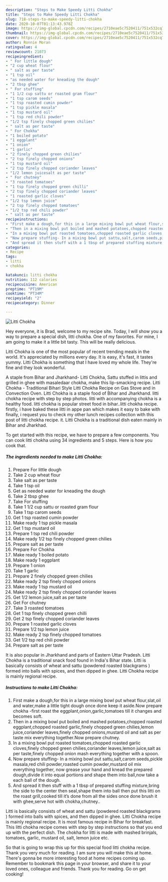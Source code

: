 ```yaml
---
description: "Steps to Make Speedy Litti Chokha"
title: "Steps to Make Speedy Litti Chokha"
slug: 718-steps-to-make-speedy-litti-chokha
date: 2020-10-07T01:13:43.978Z
image: https://img-global.cpcdn.com/recipes/2710eae5c7520411/751x532cq70/litti-chokha-recipe-main-photo.jpg
thumbnail: https://img-global.cpcdn.com/recipes/2710eae5c7520411/751x532cq70/litti-chokha-recipe-main-photo.jpg
cover: https://img-global.cpcdn.com/recipes/2710eae5c7520411/751x532cq70/litti-chokha-recipe-main-photo.jpg
author: Ronnie Moran
ratingvalue: 4
reviewcount: 21073
recipeingredient:
- " For little dough"
- "2 cup wheat flour"
- " salt as per taste"
- "1 tsp oil"
- "as needed water for kneading the dough"
- "2 tbsp ghee"
- " For stuffing"
- "1 1/2 cup sattu or roasted gram flour"
- "1 tsp carom seeds"
- "1 tsp roasted cumin powder"
- "1 tsp pickle masala"
- "1 tsp mustard oil"
- "1 tsp red chili powder"
- "1/2 tsp finely chopped green chilies"
- " salt as per taste"
- " For Chokha"
- "1 boiled potato"
- "1 eggplant"
- "1 onion"
- "1 garlic"
- "2 finely chopped green chilies"
- "2 tsp finely chopped onions"
- "1 tsp mustard oil"
- "2 tsp finely chopped coriander leaves"
- "1/2 lemon juicesalt as per taste"
- " For chutney"
- "3 roasted tomatoes"
- "1 tsp finely chopped green chilli"
- "2 tsp finely chopped coriander leaves"
- "1 roasted garlic cloves"
- "1/2 tsp lemon juice"
- "2 tsp finely chopped tomatoes"
- "1/2 tsp red chili powder"
- " salt as per taste"
recipeinstructions:
- "First make a dough,for this in a large mixing bowl put wheat flour,slat,oil and water,make a little tight dough once done keep it aside.Now prepare chokha -first roast the eggplant,onion,garlic,tomatoes till it changes and becomes soft."
- "Then in a mixing bowl put boiled and mashed potatoes,chopped roasted eggplant,chopped roasted garlic,finely chopped green chilies,lemon juice,coriander leaves,finely chopped onions,mustard oil and salt as per taste mix everything together.Now prepare chutney."
- "In a mixing bowl put roasted tomatoes,chopped roasted garlic cloves,finely chopped green chilies,coriander leaves,lemon juice,salt as per taste,finely chopped onion mash everything together with a spoon."
- "Now prepare stuffing- In a mixing bowl put sattu,salt,carom seeds,pickle masala,red chili powder,roasted cumin powder,mustard oil mix everything together, now grease your hand and knead the prepared dough,divide it into equal portions and shape them into ball,now take a each ball of the dough."
- "And spread it then stuff with a 1 tbsp of prepared stuffing mixture,bring the side to the center then seal,shape them into ball then put this litti on the roast grill,cooked till it’s done from all the sides once done brush it with ghee,serve hot with chokha,chutney.."
categories:
- Recipe
tags:
- litti
- chokha

katakunci: litti chokha 
nutrition: 112 calories
recipecuisine: American
preptime: "PT19M"
cooktime: "PT34M"
recipeyield: "2"
recipecategory: Dinner

---
```



![Litti Chokha](https://img-global.cpcdn.com/recipes/2710eae5c7520411/751x532cq70/litti-chokha-recipe-main-photo.jpg)

Hey everyone, it is Brad, welcome to my recipe site. Today, I will show you a way to prepare a special dish, litti chokha. One of my favorites. For mine, I am going to make it a little bit tasty. This will be really delicious.

Litti Chokha is one of the most popular of recent trending meals in the world. It's appreciated by millions every day. It is easy, it's fast, it tastes yummy. Litti Chokha is something that I have loved my whole life. They're fine and they look wonderful.

A staple from Bihar and Jharkhand- Litti Chokha, Sattu stuffed in littis and grilled in ghee with masaledaar chokha, make this lip-smacking recipe. Litti Chokha - Traditional Bihari Style Litti Chokha Recipe on Gas Stove and in Convection Oven. Litti Chokha is a staple food of Bihar and Jharkhand. litti chokha recipe with step by step photos. litti with accompanying chokha is a healthy food. litti chokha is popular street food in bihar..litti chokha recipe. firstly, i have baked these litti in appe pan which makes it easy to bake with finally, i request you to check my other lunch recipes collection with this post of litti chokha recipe. it. Litti Chokha is a traditional dish eaten mainly in Bihar and Jharkhad.


To get started with this recipe, we have to prepare a few components. You can cook litti chokha using 34 ingredients and 5 steps. Here is how you cook that.

<!--inarticleads1-->

##### The ingredients needed to make Litti Chokha:

1. Prepare  For little dough
1. Take 2 cup wheat flour
1. Take  salt as per taste
1. Take 1 tsp oil
1. Get as needed water for kneading the dough
1. Take 2 tbsp ghee
1. Take  For stuffing
1. Take 1 1/2 cup sattu or roasted gram flour
1. Take 1 tsp carom seeds
1. Get 1 tsp roasted cumin powder
1. Make ready 1 tsp pickle masala
1. Get 1 tsp mustard oil
1. Prepare 1 tsp red chili powder
1. Make ready 1/2 tsp finely chopped green chilies
1. Prepare  salt as per taste
1. Prepare  For Chokha
1. Make ready 1 boiled potato
1. Make ready 1 eggplant
1. Prepare 1 onion
1. Take 1 garlic
1. Prepare 2 finely chopped green chilies
1. Make ready 2 tsp finely chopped onions
1. Make ready 1 tsp mustard oil
1. Make ready 2 tsp finely chopped coriander leaves
1. Get 1/2 lemon juice,salt as per taste
1. Get  For chutney
1. Take 3 roasted tomatoes
1. Get 1 tsp finely chopped green chilli
1. Get 2 tsp finely chopped coriander leaves
1. Prepare 1 roasted garlic cloves
1. Prepare 1/2 tsp lemon juice
1. Make ready 2 tsp finely chopped tomatoes
1. Get 1/2 tsp red chili powder
1. Prepare  salt as per taste


It is also popular in Jharkhand and parts of Eastern Uttar Pradesh. Litti Chokha is a traditional snack food found in India&#39;s Bihar state. Litti is basically consists of wheat and sattu (powdered roasted blackgrams ) formed into balls with spices, and then dipped in ghee. Litti Chokha recipe is mainly regional recipe. 

<!--inarticleads2-->

##### Instructions to make Litti Chokha:

1. First make a dough,for this in a large mixing bowl put wheat flour,slat,oil and water,make a little tight dough once done keep it aside.Now prepare chokha -first roast the eggplant,onion,garlic,tomatoes till it changes and becomes soft.
1. Then in a mixing bowl put boiled and mashed potatoes,chopped roasted eggplant,chopped roasted garlic,finely chopped green chilies,lemon juice,coriander leaves,finely chopped onions,mustard oil and salt as per taste mix everything together.Now prepare chutney.
1. In a mixing bowl put roasted tomatoes,chopped roasted garlic cloves,finely chopped green chilies,coriander leaves,lemon juice,salt as per taste,finely chopped onion mash everything together with a spoon.
1. Now prepare stuffing- In a mixing bowl put sattu,salt,carom seeds,pickle masala,red chili powder,roasted cumin powder,mustard oil mix everything together, now grease your hand and knead the prepared dough,divide it into equal portions and shape them into ball,now take a each ball of the dough.
1. And spread it then stuff with a 1 tbsp of prepared stuffing mixture,bring the side to the center then seal,shape them into ball then put this litti on the roast grill,cooked till it’s done from all the sides once done brush it with ghee,serve hot with chokha,chutney..


Litti is basically consists of wheat and sattu (powdered roasted blackgrams ) formed into balls with spices, and then dipped in ghee. Litti Chokha recipe is mainly regional recipe. It is most famous recipe in Bihar for breakfast. This litti chokha recipe comes with step by step instructions so that you end up with the perfect dish. The chokha for litti is made with mashed brinjals, tomatoes, garlic, mustard oil, salt, lemon juice etc. 

So that is going to wrap this up for this special food litti chokha recipe. Thank you very much for reading. I am sure you will make this at home. There's gonna be more interesting food at home recipes coming up. Remember to bookmark this page in your browser, and share it to your loved ones, colleague and friends. Thank you for reading. Go on get cooking!
